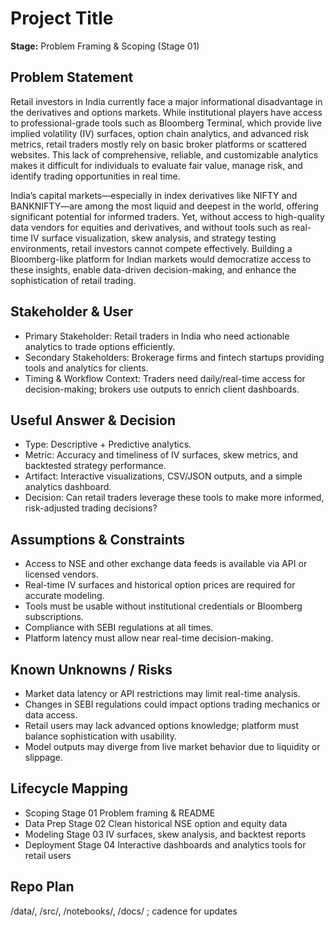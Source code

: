 # Project Title
**Stage:** Problem Framing & Scoping (Stage 01)

## Problem Statement
Retail investors in India currently face a major informational disadvantage in the derivatives and options markets. While institutional players have access to professional-grade tools such as Bloomberg Terminal, which provide live implied volatility (IV) surfaces, option chain analytics, and advanced risk metrics, retail traders mostly rely on basic broker platforms or scattered websites. This lack of comprehensive, reliable, and customizable analytics makes it difficult for individuals to evaluate fair value, manage risk, and identify trading opportunities in real time.

India’s capital markets—especially in index derivatives like NIFTY and BANKNIFTY—are among the most liquid and deepest in the world, offering significant potential for informed traders. Yet, without access to high-quality data vendors for equities and derivatives, and without tools such as real-time IV surface visualization, skew analysis, and strategy testing environments, retail investors cannot compete effectively. Building a Bloomberg-like platform for Indian markets would democratize access to these insights, enable data-driven decision-making, and enhance the sophistication of retail trading.

## Stakeholder & User
- Primary Stakeholder: Retail traders in India who need actionable analytics to trade options efficiently.
- Secondary Stakeholders: Brokerage firms and fintech startups providing tools and analytics for clients.
- Timing & Workflow Context: Traders need daily/real-time access for decision-making; brokers use outputs to enrich client dashboards.

## Useful Answer & Decision
- Type: Descriptive + Predictive analytics.
- Metric: Accuracy and timeliness of IV surfaces, skew metrics, and backtested strategy performance.
- Artifact: Interactive visualizations, CSV/JSON outputs, and a simple analytics dashboard.
- Decision: Can retail traders leverage these tools to make more informed, risk-adjusted trading decisions?

## Assumptions & Constraints
- Access to NSE and other exchange data feeds is available via API or licensed vendors.
- Real-time IV surfaces and historical option prices are required for accurate modeling.
- Tools must be usable without institutional credentials or Bloomberg subscriptions.
- Compliance with SEBI regulations at all times.
- Platform latency must allow near real-time decision-making.

## Known Unknowns / Risks
- Market data latency or API restrictions may limit real-time analysis.
- Changes in SEBI regulations could impact options trading mechanics or data access.
- Retail users may lack advanced options knowledge; platform must balance sophistication with usability.
- Model outputs may diverge from live market behavior due to liquidity or slippage.

## Lifecycle Mapping
- Scoping	Stage 01	Problem framing & README
- Data Prep	Stage 02	Clean historical NSE option and equity data
- Modeling	Stage 03	IV surfaces, skew analysis, and backtest reports
- Deployment	Stage 04	Interactive dashboards and analytics tools for retail users

## Repo Plan
/data/, /src/, /notebooks/, /docs/ ; cadence for updates
